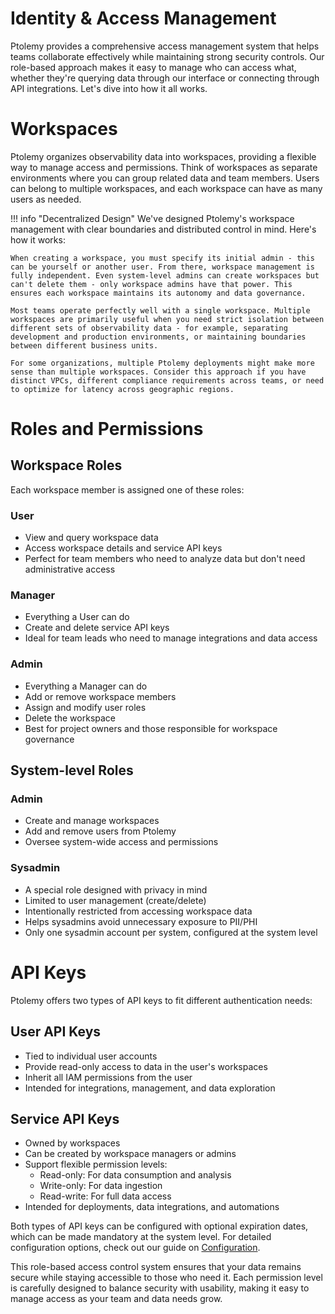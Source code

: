 # Identity & Access Management

Ptolemy provides a comprehensive access management system that helps teams collaborate effectively while maintaining strong security controls. Our role-based approach makes it easy to manage who can access what, whether they're querying data through our interface or connecting through API integrations. Let's dive into how it all works.

# Workspaces
Ptolemy organizes observability data into workspaces, providing a flexible way to manage access and permissions. Think of workspaces as separate environments where you can group related data and team members. Users can belong to multiple workspaces, and each workspace can have as many users as needed.

!!! info "Decentralized Design"
    We've designed Ptolemy's workspace management with clear boundaries and distributed control in mind. Here's how it works:

    When creating a workspace, you must specify its initial admin - this can be yourself or another user. From there, workspace management is fully independent. Even system-level admins can create workspaces but can't delete them - only workspace admins have that power. This ensures each workspace maintains its autonomy and data governance.

    Most teams operate perfectly well with a single workspace. Multiple workspaces are primarily useful when you need strict isolation between different sets of observability data - for example, separating development and production environments, or maintaining boundaries between different business units.

    For some organizations, multiple Ptolemy deployments might make more sense than multiple workspaces. Consider this approach if you have distinct VPCs, different compliance requirements across teams, or need to optimize for latency across geographic regions.

# Roles and Permissions
## Workspace Roles
Each workspace member is assigned one of these roles:

### User

- View and query workspace data
- Access workspace details and service API keys
- Perfect for team members who need to analyze data but don't need administrative access


### Manager

- Everything a User can do
- Create and delete service API keys
- Ideal for team leads who need to manage integrations and data access


### Admin

- Everything a Manager can do
- Add or remove workspace members
- Assign and modify user roles
- Delete the workspace
- Best for project owners and those responsible for workspace governance


## System-level Roles

### Admin

- Create and manage workspaces
- Add and remove users from Ptolemy
- Oversee system-wide access and permissions


### Sysadmin

- A special role designed with privacy in mind
- Limited to user management (create/delete)
- Intentionally restricted from accessing workspace data
- Helps sysadmins avoid unnecessary exposure to PII/PHI
- Only one sysadmin account per system, configured at the system level



# API Keys
Ptolemy offers two types of API keys to fit different authentication needs:

## User API Keys

- Tied to individual user accounts
- Provide read-only access to data in the user's workspaces
- Inherit all IAM permissions from the user
- Intended for integrations, management, and data exploration

## Service API Keys

- Owned by workspaces
- Can be created by workspace managers or admins
- Support flexible permission levels:
    - Read-only: For data consumption and analysis
    - Write-only: For data ingestion
    - Read-write: For full data access
- Intended for deployments, data integrations, and automations

Both types of API keys can be configured with optional expiration dates, which can be made mandatory at the system level. For detailed configuration options, check out our guide on [Configuration](../getting_started/configuration.md).

This role-based access control system ensures that your data remains secure while staying accessible to those who need it. Each permission level is carefully designed to balance security with usability, making it easy to manage access as your team and data needs grow.
